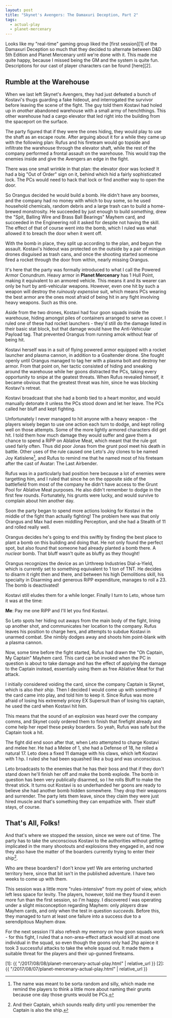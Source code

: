 ```yaml
---
layout: post
title: "Skynet's Avengers: The Damaxuri Deception, Part 2"
tags:
  - actual-play
  - planet-mercenary
---
```


Looks like my "real-time" gaming group liked the [first session][1] of the
Damaxuri Deception so much that they decided to alternate between D&D 5th
Edition and Planet Mercenary until we're done with it. This made me quite happy,
because I missed being the GM and the system is quite fun. Descriptions for our
cast of player characters can be found [here][2].

## Rumble at the Warehouse

When we last left Skynet's Avengers, they had just defeated a bunch of Kostavi's
thugs guarding a fake hideout, and interrogated the survivor before leaving the
scene of the fight. The guy told them Kostavi had holed up in _another_
abandoned warehouse with a small army of henchthings. This other warehouse had a
cargo elevator that led right into the building from the spaceport on the
surface.

The party figured that if they were the ones hiding, they would play to use the
shaft as an escape route. After arguing about it for a while they came up with
the following plan: Rufus and his fireteam would go topside and infiltrate the
warehouse through the elevator shaft, while the rest of the company performed a
frontal assault on the warehouse. This would trap the enemies inside and give
the Avengers an edge in the fight.

There was one small wrinkle in that plan: the elevator door was locked! It had a
big "Out of Order" sign on it, behind which hid a fairly sophisticated lock. The
PCs would need to hack that lock or find another way to open the door.

So Orangus decided he would build a bomb. He didn't have any boomex, and the
company had no money with which to buy some, so he used household chemicals,
random debris and a large trash can to build a home-brewed monstrosity. He
succeeded by just enough to build _something_, drew the "Spit, Balling Wire and
Brass Ball Bearings" Mayhem card, and succeeded in the Engineering roll it asked
for despite not having the skill. The effect of that of course went into the
bomb, which I ruled was what allowed it to breach the door when it went off.

With the bomb in place, they split up according to the plan, and begun the
assault. Kostavi's hideout was protected on the outside by a pair of minigun
drones disguised as trash cans, and once the shooting started someone fired a
rocket through the door from within, nearly missing Orangus.

It's here that the party was formally introduced to what I call the Powered
Armor Conundrum. Heavy armor in **Planet Mercenary** has 1 Hull Point, making it
equivalent to an armored vehicle. This means it and its wearer can only be hurt
by anti-vehicular weapons. However, even one hit by such a weapon will destroy
the _ruinously expensive_ suit, which means PCs wearing the best armor are the
ones most afraid of being hit in any fight involving heavy weapons. Such as this
one.

Aside from the two drones, Kostavi had four goon squads inside the warehouse,
hiding amongst piles of containers arranged to serve as cover. I ruled one of
these had rocket launchers - they'd still do the damage listed in their basic
stat block, but that damage would have the Anti-Vehicular Payload tag. That
prevented Orangus from running amok without fear of being hit.

Kostavi herself was in a suit of flying powered armor equipped with a rocket
launcher and plasma cannon, in addition to a Goaltender drone. She fought openly
until Orangus managed to tag her with a plasma bolt and destroy her armor. From
that point on, her tactic consisted of hiding and sneaking around the warehouse
while her goons distracted the PCs, taking every opportunity to snipe at the
geatest threats. When Rufus revealed himself, it became obvious that the
greatest threat was _him_, since he was blocking Kostavi's retreat.

Kostavi broadcast that she had a bomb tied to a heart monitor, and would
manually detonate it unless the PCs stood down and let her leave. The PCs called
her bluff and kept fighting.

Unfortunately I never managed to hit anyone with a heavy weapon - the players
wisely began to use one action each turn to dodge, and kept rolling well on
those attempts. Some of the more lightly armored characters did get hit. I told
them how much damage they would suffer and gave them a chance to spend a RiPP on
Ablative Meat, which meant that the rule got used fairly often. Thus did poor
Jonas from the grunt pool meet his death in battle. Other uses of the rule
caused one Leto's Joy clones to be named Joy Katislene[^1], and Rufus to remind
me that he named most of his fireteam after the cast of Avatar: The Last
Airbender.

Rufus was in a particularly bad position here because a lot of enemies were
targetting him, and I ruled that since he on the opposite side of the
battlefield from most of the company he didn't have access to the Grunt Pool for
Ablative Meat purposes. He also didn't remember to dodge in the first few
rounds. Fortunately, his grunts were lucky, and would survive to complain about
him another day.

Soon the party began to spend more actions looking for Kostavi in the middle of
the fight than actually fighting! The problem here was that only Orangus and Max
had even middling Perception, and she had a Stealth of 11 and rolled really
well.

Orangus decides he's going to end this swiftly by finding the best place to
plant a bomb on this building and doing that. He not only found the perfect
spot, but also found that someone had already planted a bomb there. A _nuclear_
bomb. That bluff wasn't quite as bluffy as they thought!

Orangus recognizes the device as an Urthreep Industries Dial-a-Yield, which is
currently set to something equivalent to 1 ton of TNT. He decides to disarm it
right then and there, and between his high Demolitions skill, his specialty in
Disarming and generous RiPP expenditure, manages to roll a 23. The bomb is
deactivated!

Kostavi still eludes them for a while longer. Finally I turn to Leto, whose turn
it was at the time:

**Me**: Pay me one RiPP and I'll let you find Kostavi.

So Leto spots her hiding out aways from the main body of the fight, lining up
another shot, and communicates her location to the company. Rufus leaves his
position to charge hers, and attempts to subdue Kostavi in unarmed combat. She
nimbly dodges away and shoots him point-blank with a plasma cannon.

Now, some time before the fight started, Rufus had drawn the "Oh Captain, My
Captain" Mayhem card. This card can be invoked when the PC in question is about
to take damage and has the effect of applying the damage to the Captain instead,
essentially using them as free Ablative Meat for that attack.

I initially considered voiding the card, since the company Captain is Skynet,
which is also _their ship_. Then I decided I would come up with something if the
card came into play, and told him to keep it. Since Rufus was more afraid of
losing his extremely pricey EX Supersuit than of losing his captain, he used the
card when Kostavi hit him.

This means that the sound of an explosion was heard over the company comms, and
Skynet cooly ordered them to finish that firefight already and come help her
repel these pesky boarders. So yeah, Rufus was safe but the Captain took a hit.

The fight did end soon after that, when Leto attempted to charge Kostavi and
melee her. He had a Melee of 1, she had a Defense of 18, he rolled a
natural 17. Leto does a fixed 11 damage with his claws, which left Kostavi with
1 hp. I ruled she had been squashed like a bug and was unconscious.

Leto broadcasts to the enemies that he has their boss and that if they don't
stand down he'll finish her off and make the bomb explode. The bomb in question
has been very publically disarmed, so I he rolls Bluff to make the threat
stick. It turns out Kostavi is so underhanded her goons are ready to believe she
had another bomb hidden somewhere. They drop their weapons and surrender. The
party lets them leave, since they claim they were just hired muscle and that's
something they can empathize with. Their stuff stays, of course.

## That's All, Folks!

And that's where we stopped the session, since we were out of time. The party
has to take the unconscious Kostavi to the authorities without getting
implicated in the many shootouts and explosions they engaged in, and now they
also have the matter of the boarders currently trying to enter their ship[^2].

Who are these boarders? I don't know yet! We are entering uncharted territory
here, since that bit isn't in the published adventure. I have two weeks to come
up with them.

This session was a little more "rules-intensive" from my point of view, which
left less space for levity. The players, however, told me they found it even
more fun than the first session, so I'm happy. I discovered I was operating
under a slight misconception regarding Mayhem: only _players_ draw Mayhem cards,
and only when the test in question _succeeds_. Before this, they managed to turn
at least one failure into a success due to a serendipitous Mayhem draw.

For the next session I'll also refresh my memory on how goon squads work - for
this fight, I ruled that a non-area-effect attack would kill at most one
individual in the squad, so even though the goons only had 2hp apiece it took 3
successful attacks to take the whole squad out. It made them a suitable threat
for the players and their up-gunned fireteams.

[^1]: The name was meant to be sorta random and silly, which made me remind the
    players to think a little more about naming their grunts because one day
    those grunts would be PCs.

[^2]: And their Captain, which sounds really dirty until you remember the
    Captain is also the ship.

[1]: {{ "/2017/08/08/planet-mercenary-actual-play.html" | relative_url }}
[2]: {{ "/2017/08/07/planet-mercenary-actual-play.html" | relative_url }}
